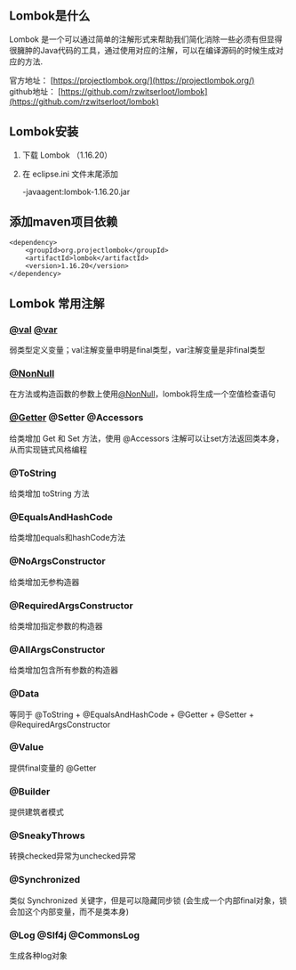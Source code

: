 ## Lombok是什么
Lombok 是一个可以通过简单的注解形式来帮助我们简化消除一些必须有但显得很臃肿的Java代码的工具，通过使用对应的注解，可以在编译源码的时候生成对应的方法.  

官方地址： [https://projectlombok.org/](https://projectlombok.org/)   
github地址： [https://github.com/rzwitserloot/lombok](https://github.com/rzwitserloot/lombok) 

## Lombok安装
1. 下载 Lombok （1.16.20）
2.  在 eclipse.ini 文件末尾添加  

	-javaagent:lombok-1.16.20.jar  

## 添加maven项目依赖

    <dependency>
        <groupId>org.projectlombok</groupId>
        <artifactId>lombok</artifactId>
        <version>1.16.20</version>
    </dependency>

## Lombok 常用注解

### [@val](https://my.oschina.net/valray) [@var](https://my.oschina.net/u/1030343) 
弱类型定义变量；val注解变量申明是final类型，var注解变量是非final类型

### [@NonNull](https://my.oschina.net/u/2981441) 
在方法或构造函数的参数上使用[@NonNull](https://my.oschina.net/u/2981441)，lombok将生成一个空值检查语句  

### [@Getter](https://my.oschina.net/u/3288663) @Setter @Accessors
给类增加 Get 和 Set 方法，使用 @Accessors 注解可以让set方法返回类本身，从而实现链式风格编程  

### @ToString  
给类增加 toString 方法  

### @EqualsAndHashCode  
给类增加equals和hashCode方法

### @NoArgsConstructor  
给类增加无参构造器  

### @RequiredArgsConstructor  
给类增加指定参数的构造器   

### @AllArgsConstructor  
给类增加包含所有参数的构造器   

### @Data  
等同于 @ToString + @EqualsAndHashCode  +  @Getter + @Setter + @RequiredArgsConstructor

### @Value
提供final变量的 @Getter  

### @Builder  
提供建筑者模式  

### @SneakyThrows
转换checked异常为unchecked异常  

### @Synchronized  
类似 Synchronized 关键字，但是可以隐藏同步锁 (会生成一个内部final对象，锁会加这个内部变量，而不是类本身)

### @Log @Slf4j  @CommonsLog  
生成各种log对象